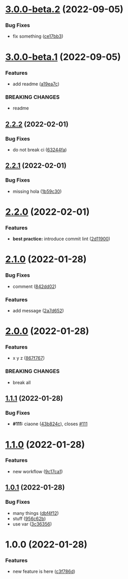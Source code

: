 # [3.0.0-beta.2](https://github.com/batopa/eliminami/compare/v3.0.0-beta.1...v3.0.0-beta.2) (2022-09-05)


### Bug Fixes

* fix something ([ce17bb3](https://github.com/batopa/eliminami/commit/ce17bb3609b475436e8f74decba922f8fd288b24))

# [3.0.0-beta.1](https://github.com/batopa/eliminami/compare/v2.2.2...v3.0.0-beta.1) (2022-09-05)


### Features

* add readme ([a19ea7c](https://github.com/batopa/eliminami/commit/a19ea7c96741bc7e982fbe7a2a1731d9fa9c92be))


### BREAKING CHANGES

* readme

## [2.2.2](https://github.com/batopa/eliminami/compare/v2.2.1...v2.2.2) (2022-02-01)


### Bug Fixes

* do not break ci ([63244fa](https://github.com/batopa/eliminami/commit/63244fa32d0b93b1cc0f38ed47dc5f9e7835f2e5))

## [2.2.1](https://github.com/batopa/eliminami/compare/v2.2.0...v2.2.1) (2022-02-01)


### Bug Fixes

* missing hola ([1b59c30](https://github.com/batopa/eliminami/commit/1b59c3094de1d5c56195bbfec674af4bdf5d7500))

# [2.2.0](https://github.com/batopa/eliminami/compare/v2.1.0...v2.2.0) (2022-02-01)


### Features

* **best practice:** introduce commit lint ([2d11900](https://github.com/batopa/eliminami/commit/2d11900bdbd4f956903a9214a47db70341d31910))

# [2.1.0](https://github.com/batopa/eliminami/compare/v2.0.0...v2.1.0) (2022-01-28)


### Bug Fixes

* comment ([842dd02](https://github.com/batopa/eliminami/commit/842dd02431af70f32b31aa7767233123bdcf4c32))


### Features

* add message ([2a7d652](https://github.com/batopa/eliminami/commit/2a7d652f09a54a5796b2b99f8e5ab91effe6e7ca))

# [2.0.0](https://github.com/batopa/eliminami/compare/v1.1.1...v2.0.0) (2022-01-28)


### Features

* x y z ([867f767](https://github.com/batopa/eliminami/commit/867f767933353ecb8143e7025279cae0eafa3e79))


### BREAKING CHANGES

* break all

## [1.1.1](https://github.com/batopa/eliminami/compare/v1.1.0...v1.1.1) (2022-01-28)


### Bug Fixes

* **#111:** ciaone ([43b824c](https://github.com/batopa/eliminami/commit/43b824c47e4a76d4a1ad803d4822987dd74898e1)), closes [#111](https://github.com/batopa/eliminami/issues/111)

# [1.1.0](https://github.com/batopa/eliminami/compare/v1.0.1...v1.1.0) (2022-01-28)


### Features

* new workflow ([9c17ca1](https://github.com/batopa/eliminami/commit/9c17ca1c92c5b8663ba4eec8367b2e5565a62c6c))

## [1.0.1](https://github.com/batopa/eliminami/compare/v1.0.0...v1.0.1) (2022-01-28)


### Bug Fixes

* many things ([dbf4f12](https://github.com/batopa/eliminami/commit/dbf4f12d2dd12717477375461cefd121d6ab74cc))
* stuff ([956c62b](https://github.com/batopa/eliminami/commit/956c62bccde8c37b566ff979a02596830d8db0b5))
* use var ([3c36356](https://github.com/batopa/eliminami/commit/3c363561016c8d91c4af55a096e7165e03386b73))

# 1.0.0 (2022-01-28)


### Features

* new feature is here ([c3f786d](https://github.com/batopa/eliminami/commit/c3f786db0c305f98f005672f47f63cb9b60d7979))
